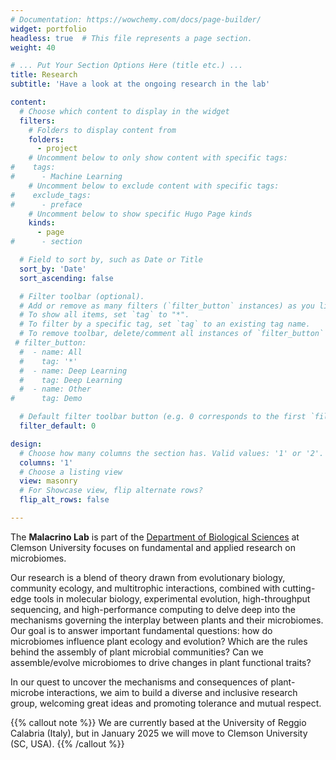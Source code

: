 ```yaml
---
# Documentation: https://wowchemy.com/docs/page-builder/
widget: portfolio
headless: true  # This file represents a page section.
weight: 40

# ... Put Your Section Options Here (title etc.) ...
title: Research
subtitle: 'Have a look at the ongoing research in the lab'

content:
  # Choose which content to display in the widget
  filters:
    # Folders to display content from
    folders:
      - project
    # Uncomment below to only show content with specific tags:
#    tags:
#      - Machine Learning
    # Uncomment below to exclude content with specific tags:
#    exclude_tags:
#      - preface    
    # Uncomment below to show specific Hugo Page kinds
    kinds:
      - page
#      - section

  # Field to sort by, such as Date or Title
  sort_by: 'Date'
  sort_ascending: false

  # Filter toolbar (optional).
  # Add or remove as many filters (`filter_button` instances) as you like.
  # To show all items, set `tag` to "*".
  # To filter by a specific tag, set `tag` to an existing tag name.
  # To remove toolbar, delete/comment all instances of `filter_button` below.
 # filter_button:
  #  - name: All
  #    tag: '*'
  #  - name: Deep Learning
  #    tag: Deep Learning
  #  - name: Other
#      tag: Demo

  # Default filter toolbar button (e.g. 0 corresponds to the first `filter_button` instance above)
  filter_default: 0

design:
  # Choose how many columns the section has. Valid values: '1' or '2'.
  columns: '1'
  # Choose a listing view
  view: masonry
  # For Showcase view, flip alternate rows?
  flip_alt_rows: false

---
```


The **Malacrino Lab** is part of the [Department of Biological Sciences](https://www.clemson.edu/science/academics/departments/biosci/index.html) at Clemson University focuses on fundamental and applied research on microbiomes. 

Our research is a blend of theory drawn from evolutionary biology, community ecology, and multitrophic interactions, combined with cutting-edge tools in molecular biology, experimental evolution, high-throughput sequencing, and high-performance computing to delve deep into the mechanisms governing the interplay between plants and their microbiomes. Our goal is to answer important fundamental questions: how do microbiomes influence plant ecology and evolution? Which are the rules behind the assembly of plant microbial communities? Can we assemble/evolve microbiomes to drive changes in plant functional traits? 

In our quest to uncover the mechanisms and consequences of plant-microbe interactions, we aim to build a diverse and inclusive research group, welcoming great ideas and promoting tolerance and mutual respect.

{{% callout note %}}
We are currently based at the University of Reggio Calabria (Italy), but in January 2025 we will move to Clemson University (SC, USA).
{{% /callout %}}
